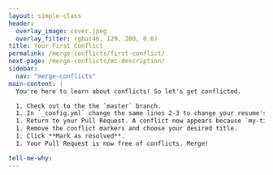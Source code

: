 ```yaml
---
layout: simple-class
header:
  overlay_image: cover.jpeg
  overlay_filter: rgba(46, 129, 200, 0.6)
title: Your First Conflict
permalink: /merge-conflicts/first-conflict/
next-page: /merge-conflicts/mc-description/
sidebar:
  nav: "merge-conflicts"
main-content: |
  You're here to learn about conflicts! So let's get conflicted.

  1. Check out to the the `master` branch.
  1. In `_config.yml` change the same lines 2-3 to change your resume's title, and description. Ensure your changes are different from those in step 2.
  1. Return to your Pull Request. A conflict now appears because `my-title` is based on a previous point in history, and new commits override our proposed change. Let's solve this, our first conflict. Click on **Resolve conflict**.
  1. Remove the conflict markers and choose your desired title.
  1. Click **Mark as resolved**.
  1. Your Pull Request is now free of conflicts. Merge!

tell-me-why: 
---
```

